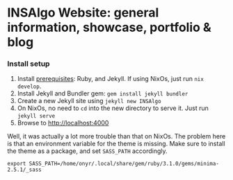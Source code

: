 # INSAlgo Website: general information, showcase, portfolio & blog

### Install setup

1. Install [prerequisites](https://jekyllrb.com/docs/installation/other-linux/): Ruby, and Jekyll. If using NixOs, just run `nix develop`.
2. Install Jekyll and Bundler gem: `gem install jekyll bundler`
3. Create a new Jekyll site using `jekyll new INSAlgo`
4. On NixOs, no need to `cd` into the new directory to serve it. Just run `jekyll serve`
5. Browse to [http://localhost:4000](http://localhost:4000)

Well, it was actually a lot more trouble than that on NixOs. The problem here is that an environment variable for the theme is missing. Make sure to install the theme as a package, and set `SASS_PATH` accordingly.

```
export SASS_PATH=/home/onyr/.local/share/gem/ruby/3.1.0/gems/minima-2.5.1/_sass
```